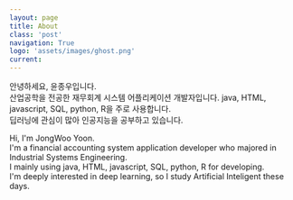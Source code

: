 ```yaml
---
layout: page
title: About
class: 'post'
navigation: True
logo: 'assets/images/ghost.png'
current: 
---
```


안녕하세요, 윤종우입니다.  
산업공학을 전공한 재무회계 시스템 어플리케이션 개발자입니다.  java, HTML, javascript, SQL, python, R을 주로 사용합니다.  
딥러닝에 관심이 많아 인공지능을 공부하고 있습니다.  

Hi, I'm JongWoo Yoon.  
I'm a financial accounting system application developer who majored in Industrial Systems Engineering.  
I mainly using  java, HTML, javascript, SQL, python, R for developing.  
I'm deeply interested in deep learning, so I study Artificial Inteligent these days.

